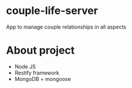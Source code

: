 # couple-life-server
App to manage couple relationships in all aspects


# About project
- Node JS
- Restify framework
- MongoDB +  mongoose
